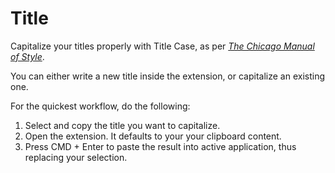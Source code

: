 # Title

Capitalize your titles properly with Title Case, as per [_The Chicago Manual of Style_](https://www.chicagomanualofstyle.org/home.html).

You can either write a new title inside the extension, or capitalize an existing one.

For the quickest workflow, do the following:

1. Select and copy the title you want to capitalize.
2. Open the extension. It defaults to your your clipboard content.
3. Press CMD + Enter to paste the result into active application, thus replacing your selection.

